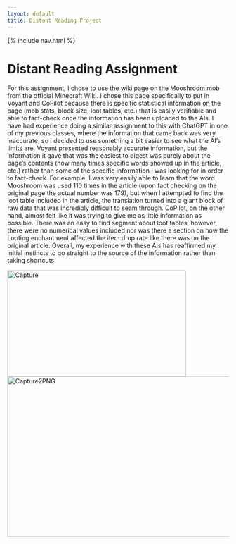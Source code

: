 ```yaml
---
layout: default
title: Distant Reading Project
---
```


{% include nav.html %}


# Distant Reading Assignment 

For this assignment, I chose to use the wiki page on the Mooshroom mob from the official Minecraft Wiki. I chose this page specifically to put in Voyant and CoPilot because there is specific statistical information on the page (mob stats, block size, loot tables, etc.) that is easily verifiable and able to fact-check once the information has been uploaded to the AIs. I have had experience doing a similar assignment to this with ChatGPT in one of my previous classes, where the information that came back was very inaccurate, so I decided to use something a bit easier to see what the AI’s limits are. Voyant presented reasonably accurate information, but the information it gave that was the easiest to digest was purely about the page’s contents (how many times specific words showed up in the article, etc.) rather than some of the specific information I was looking for in order to fact-check. For example, I was very easily able to learn that the word Mooshroom was used 110 times in the article (upon fact checking on the original page the actual number was 179), but when I attempted to find the loot table included in the article, the translation turned into a giant block of raw data that was incredibly difficult to seam through. CoPilot, on the other hand, almost felt like it was trying to give me as little information as possible. There was an easy to find segment about loot tables, however, there were no numerical values included nor was there a section on how the Looting enchantment affected the item drop rate like there was on the original article. Overall, my experience with these AIs has reaffirmed my initial instincts to go straight to the source of the information rather than taking shortcuts.




<img width="407" height="241" alt="Capture" src="https://github.com/user-attachments/assets/01b9d9a2-e996-4e19-8566-262a96b28daf" /><img width="751" height="364" alt="Capture2PNG" src="https://github.com/user-attachments/assets/0c5d0c92-6164-49d4-90a3-9bf2d7fba3d2" />
